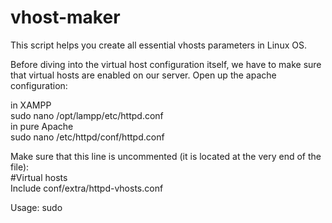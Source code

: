 # vhost-maker

This script helps you create all essential vhosts parameters in Linux OS.

Before diving into the virtual host configuration itself, we have to make sure that virtual hosts are enabled on our server. Open up the apache configuration:

in XAMPP <br>
sudo nano /opt/lampp/etc/httpd.conf <br>
in pure Apache <br>
sudo nano /etc/httpd/conf/httpd.conf <br>

Make sure that this line is uncommented (it is located at the very end of the file):<br>
#Virtual hosts<br>
Include conf/extra/httpd-vhosts.conf<br>

Usage: sudo <script name> <website_name> <options>

<ul>
 <li>It creates the required vhost lines in httpd-vhosts.conf</li>
 <li>It creates a default index.html page</li>
 <li>It creates the required DNS entries in /etc/hosts</li>
 <li>Restarts apache</li>
</ul>

<h2># Options</h2>
<ul>
 <li>-n  specifies web-host name</li>
 <li>-a  specifies application name <apache|xampp> for the default files location</li>
 <li>-d  specifies web-host domain ex: .com, .local <default></li>
 <li>-f  identifies folder name in www|htdocs directory, default is the same as -n value</li>
 <li>-h  print this help guide</li>
</ul>

Ex-usage: sudo <script name> -n cisco -d local -f ciscoweb -a xampp
